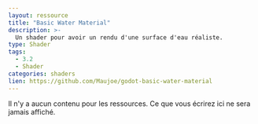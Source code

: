 ```yaml
---
layout: ressource
title: "Basic Water Material"
description: >-
  Un shader pour avoir un rendu d'une surface d'eau réaliste.
type: Shader
tags:
  - 3.2
  - Shader
categories: shaders
lien: https://github.com/Maujoe/godot-basic-water-material
---
```


Il n'y a aucun contenu pour les ressources.
Ce que vous écrirez ici ne sera jamais affiché.
